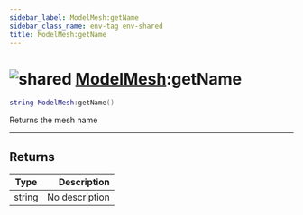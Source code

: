 ```yaml
---
sidebar_label: ModelMesh:getName
sidebar_class_name: env-tag env-shared
title: ModelMesh:getName
---
```


# <img src='/img/wiki/shared.png' alt='shared' classname='env-tag' /> [ModelMesh](../modelmesh/README.md):getName

```lua
string ModelMesh:getName()
```

Returns the mesh name<br/>

-----------------
## Returns

| Type   | Description |
| ------ | ----------: |
| string | No description |
